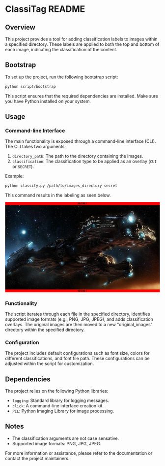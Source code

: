 # ClassiTag README

## Overview

This project provides a tool for adding classification labels to images within a specified directory. These labels are applied to both the top and bottom of each image, indicating the classification of the content.

## Bootstrap

To set up the project, run the following bootstrap script:

```bash
python script/bootstrap
```

This script ensures that the required dependencies are installed. Make sure you have Python installed on your system.

## Usage

### Command-line Interface

The main functionality is exposed through a command-line interface (CLI). The CLI takes two arguments:

1. `directory_path`: The path to the directory containing the images.
2. `classification`: The classification type to be applied as an overlay (`CUI` or `SECRET`).

Example:

```bash
python classify.py /path/to/images_directory secret
```
This command results in the labeling as seen below.

![image](test_images/(SECRET)_Hyperion_SC2_DevRend1.png)

### Functionality

The script iterates through each file in the specified directory, identifies supported image formats (e.g., PNG, JPG, JPEG), and adds classification overlays. The original images are then moved to a new "original_images" directory within the specified directory.

### Configuration

The project includes default configurations such as font size, colors for different classifications, and font file path. These configurations can be adjusted within the script for customization.

## Dependencies

The project relies on the following Python libraries:

- `logging`: Standard library for logging messages.
- `click`: A command-line interface creation kit.
- `PIL`: Python Imaging Library for image processing.

## Notes

- The classification arguments are not case sensative.
- Supported image formats: PNG, JPG, JPEG.

For more information or assistance, please refer to the documentation or contact the project maintainers.
